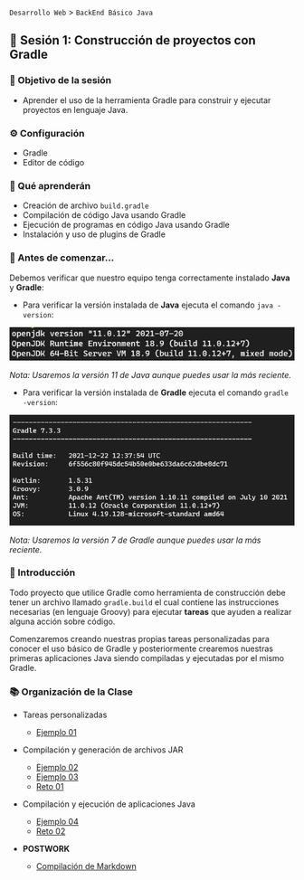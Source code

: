 
`Desarrollo Web` > `BackEnd Básico Java`

## 👋 Sesión 1: Construcción de proyectos con Gradle

### 🎯 Objetivo de la sesión

- Aprender el uso de la herramienta Gradle para construir y ejecutar proyectos en lenguaje Java.

### ⚙ Configuración

- Gradle
- Editor de código

### 🎯 Qué aprenderán

- Creación de archivo `build.gradle`
- Compilación de código Java usando Gradle
- Ejecución de programas en código Java usando Gradle
- Instalación y uso de plugins de Gradle

### 👀 Antes de comenzar...

Debemos verificar que nuestro equipo tenga correctamente instalado **Java** y **Gradle**:

- Para verificar la versión instalada de **Java** ejecuta el comando `java -version`:

<img src="../java-version.png" alt="Versión de Java" />

*Nota: Usaremos la versión 11 de Java aunque puedes usar la más reciente.*

- Para verificar la versión instalada de **Gradle** ejecuta el comando `gradle -version`:

<img src="../gradle-version.png" alt="Versión de Gradle" />

*Nota: Usaremos la versión 7 de Gradle aunque puedes usar la más reciente.*

### 🎩 Introducción

Todo proyecto que utilice Gradle como herramienta de construcción debe tener un archivo llamado `gradle.build` el cual contiene las instrucciones necesarias (en lenguaje Groovy) para ejecutar **tareas** que ayuden a realizar alguna acción sobre código.

Comenzaremos creando nuestras propias tareas personalizadas para conocer el uso básico de Gradle y posteriormente crearemos nuestras primeras aplicaciones Java siendo compiladas y ejecutadas por el mismo Gradle.

### 📚 Organización de la Clase

- Tareas personalizadas

	- [Ejemplo 01](Ejemplo-01)

- Compilación y generación de archivos JAR

	- [Ejemplo 02](Ejemplo-02)
  - [Ejemplo 03](Ejemplo-03)
  - [Reto 01](Reto-01)

- Compilación y ejecución de aplicaciones Java

	- [Ejemplo 04](Ejemplo-04)
	- [Reto 02](Reto-02)

- **POSTWORK**
 
  - [Compilación de Markdown](Postwork)
